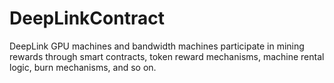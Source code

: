 # DeepLinkContract
DeepLink GPU machines and bandwidth machines participate in mining rewards through smart contracts, token reward mechanisms, machine rental logic, burn mechanisms, and so on.
